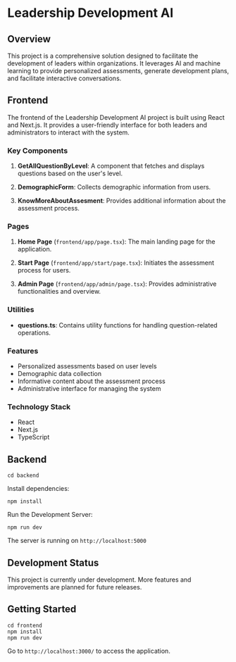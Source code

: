 # Leadership Development AI

## Overview

This project is a comprehensive solution designed to facilitate the development of leaders within organizations. It leverages AI and machine learning to provide personalized assessments, generate development plans, and facilitate interactive conversations.

## Frontend

The frontend of the Leadership Development AI project is built using React and Next.js. It provides a user-friendly interface for both leaders and administrators to interact with the system.

### Key Components

1. **GetAllQuestionByLevel**: A component that fetches and displays questions based on the user's level.

2. **DemographicForm**: Collects demographic information from users.

3. **KnowMoreAboutAssesment**: Provides additional information about the assessment process.

### Pages

1. **Home Page** (`frontend/app/page.tsx`): The main landing page for the application.

2. **Start Page** (`frontend/app/start/page.tsx`): Initiates the assessment process for users.

3. **Admin Page** (`frontend/app/admin/page.tsx`): Provides administrative functionalities and overview.

### Utilities

- **questions.ts**: Contains utility functions for handling question-related operations.

### Features

- Personalized assessments based on user levels
- Demographic data collection
- Informative content about the assessment process
- Administrative interface for managing the system

### Technology Stack

- React
- Next.js
- TypeScript

## Backend

```
cd backend
```

Install dependencies:

```
npm install
```

Run the Development Server:

```
npm run dev
```

The server is running on `http://localhost:5000`

## Development Status

This project is currently under development. More features and improvements are planned for future releases.

## Getting Started

```
cd frontend
npm install
npm run dev
```

Go to `http://localhost:3000/` to access the application.
